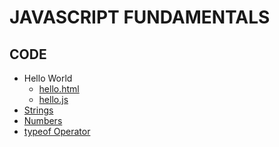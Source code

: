 # JAVASCRIPT FUNDAMENTALS

## CODE

- Hello World
    - [hello.html]("./code/hello.html")
    - [hello.js]("./code/hello.js")
- [Strings]()
- [Numbers]()
- [typeof Operator]()